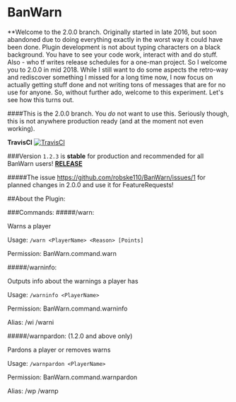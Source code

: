 # BanWarn

**Welcome to the 2.0.0 branch. Originally started in late 2016, but soon abandoned due to doing everything exactly in the worst way it could have been done. Plugin development is not about typing characters on a black background. You have to see your code work, interact with and do stuff. Also - who tf writes release schedules for a one-man project. So I welcome you to 2.0.0 in mid 2018. While I still want to do some aspects the retro-way and rediscover something I missed for a long time now, I now focus on actually getting stuff done and not writing tons of messages that are for no use for anyone. So, without further ado, welcome to this experiment. Let's see how this turns out.

####This is the 2.0.0 branch. You _do_ not want to use this. Seriously though, this is not anywhere production ready (and at the moment not even working).

**TravisCI** [![TravisCI](https://api.travis-ci.org/robske110/BanWarn.svg?branch=2.0.0)](https://travis-ci.org/robske110/BanWarn)

###Version `1.2.3` is **stable** for production and recommended for all BanWarn users! [**RELEASE**](https://github.com/robske110/BanWarn/releases/tag/1.2.3)

#####The issue https://github.com/robske110/BanWarn/issues/1 for planned changes in 2.0.0 and use it for FeatureRequests!

##About the Plugin:

###Commands:
#####/warn:

 Warns a player
 
 Usage: `/warn <PlayerName> <Reason> [Points]`

 Permission: BanWarn.command.warn
 
 
#####/warninfo:

 Outputs info about the warnings a player has

 Usage: `/warninfo <PlayerName>`

 Permission: BanWarn.command.warninfo

 Alias: /wi /warni
  
 
#####/warnpardon: (1.2.0 and above only)

 Pardons a player or removes warns

 Usage: `/warnpardon <PlayerName>`

 Permission: BanWarn.command.warnpardon

 Alias: /wp /warnp
